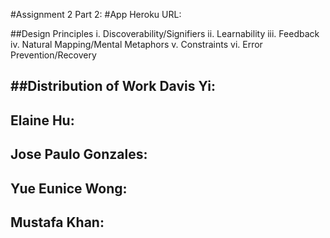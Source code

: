#Assignment 2 Part 2:
#App Heroku URL:

##Design Principles
i. Discoverability/Signifiers
ii. Learnability
iii. Feedback
iv. Natural Mapping/Mental Metaphors
v. Constraints
vi. Error Prevention/Recovery

##Distribution of Work
Davis Yi:
  -
Elaine Hu:
  -
Jose Paulo Gonzales:
  -
Yue Eunice Wong:
  -
Mustafa Khan:
  -
